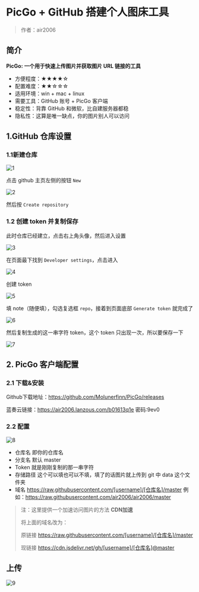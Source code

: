 # PicGo + GitHub 搭建个人图床工具

> 作者：air2006

## 简介
**PicGo: 一个用于快速上传图片并获取图片 URL 链接的工具**
* 方便程度：★★★★☆
* 配置难度：★★☆☆☆
* 适用环境：win + mac + linux
* 需要工具：GitHub 账号 + PicGo 客户端
* 稳定性：背靠 GitHub 和微软，比自建服务器都稳
* 隐私性：这算是唯一缺点，你的图片别人可以访问

## 1.GitHub 仓库设置
### 1.1新建仓库
![1](https://cdn.jsdelivr.net/gh/air2006/tp@master//img/3.1.jpg)

点击 github 主页左侧的按钮 `New`

![2](https://cdn.jsdelivr.net/gh/air2006/tp@master//img/3.2.jpg)

然后按 `Create repository`

### 1.2 创建 token 并复制保存

此时仓库已经建立，点击右上角头像，然后进入设置

![3](https://cdn.jsdelivr.net/gh/air2006/tp@master//img/3.3.jpg)

在页面最下找到 `Developer settings`，点击进入

![4](https://cdn.jsdelivr.net/gh/air2006/tp@master//img/3.4.jpg)

创建 token

![5](https://cdn.jsdelivr.net/gh/air2006/tp@master//img/3.5.jpg)

填 note（随便填），勾选复选框 `repo`，接着到页面底部 `Generate token` 就完成了

![6](https://cdn.jsdelivr.net/gh/air2006/tp@master//img/3.6.jpg)

然后复制生成的这一串字符 token，这个 token 只出现一次，所以要保存一下

![7](https://cdn.jsdelivr.net/gh/air2006/tp@master//img/3.7.jpg)

## 2. PicGo 客户端配置

### 2.1 下载&安装
Github下载地址：https://github.com/Molunerfinn/PicGo/releases

蓝奏云链接：https://air2006.lanzous.com/b01613q1e
密码:9ev0

### 2.2 配置

![8](https://cdn.jsdelivr.net/gh/air2006/tp@master//img/3.8.jpg)

* 仓库名 即你的仓库名
* 分支名 默认 master
* Token 就是刚刚复制的那一串字符
* 存储路径 这个可以填也可以不填，填了的话图片就上传到 git 中 data 这个文件夹
* 域名  https://raw.githubusercontent.com/[username]/[仓库名]/master 例如：https://raw.githubusercontent.com/air2006/air2006/master

> 注：这里提供一个加速访问图片的方法 **CDN加速**
> 
> 将上面的域名改为：
>
> 原链接 https://raw.githubusercontent.com/[username]/[仓库名]/master
>
> 现链接 https://cdn.jsdelivr.net/gh/[username]/[仓库名]@master

## 上传
![9](https://cdn.jsdelivr.net/gh/air2006/tp@master//img/3.9.gif)





